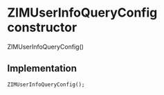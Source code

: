 


# ZIMUserInfoQueryConfig constructor







ZIMUserInfoQueryConfig()





## Implementation

```dart
ZIMUserInfoQueryConfig();
```







